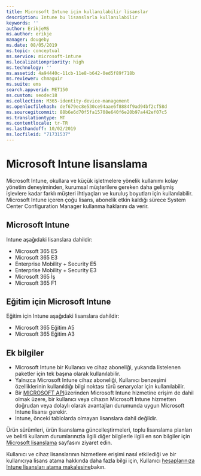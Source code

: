 ```yaml
---
title: Microsoft Intune için kullanılabilir lisanslar
description: Intune bu lisanslarla kullanılabilir
keywords: ''
author: ErikjeMS
ms.author: erikje
manager: dougeby
ms.date: 08/05/2019
ms.topic: conceptual
ms.service: microsoft-intune
ms.localizationpriority: high
ms.technology: ''
ms.assetid: 4a94440c-11cb-11e8-b642-0ed5f89f718b
ms.reviewer: chmaguir
ms.suite: ems
search.appverid: MET150
ms.custom: seodec18
ms.collection: M365-identity-device-management
ms.openlocfilehash: def679ec8e530ce94aae6f8884f9ad94bf2cf58d
ms.sourcegitcommit: 88b6e6d70f5fa15708e640f6e20b97a442ef07c5
ms.translationtype: MT
ms.contentlocale: tr-TR
ms.lasthandoff: 10/02/2019
ms.locfileid: "71731537"
---
```

# <a name="microsoft-intune-licensing"></a>Microsoft Intune lisanslama
Microsoft Intune, okullara ve küçük işletmelere yönelik kullanımı kolay yönetim deneyiminden, kurumsal müşterilere gereken daha gelişmiş işlevlere kadar farklı müşteri ihtiyaçları ve kuruluş boyutları için kullanılabilir. Microsoft Intune içeren çoğu lisans, abonelik etkin kaldığı sürece System Center Configuration Manager kullanma haklarını da verir. 

## <a name="microsoft-intune"></a>Microsoft Intune
Intune aşağıdaki lisanslara dahildir:

- Microsoft 365 E5
- Microsoft 365 E3
- Enterprise Mobility + Security E5
- Enterprise Mobility + Security E3
- Microsoft 365 İş
- Microsoft 365 F1



## <a name="microsoft-intune-for-education"></a>Eğitim için Microsoft Intune
Eğitim için Intune aşağıdaki lisanslara dahildir:

- Microsoft 365 Eğitim A5
- Microsoft 365 Eğitim A3

## <a name="additional-information"></a>Ek bilgiler
- Microsoft Intune bir Kullanıcı ve cihaz aboneliği, yukarıda listelenen paketler için tek başına olarak kullanılabilir.
- Yalnızca Microsoft Intune cihaz aboneliği, Kullanıcı benzeşimi özelliklerinin kullanıldığı bilgi noktası türü senaryolar için kullanılabilir.
- Bir [MICROSOFT API](https://docs.microsoft.com/legal/microsoft-apis/terms-of-use)üzerinden Microsoft Intune hizmetine erişim de dahil olmak üzere, bir kullanıcı veya cihazın Microsoft Intune hizmetten doğrudan veya dolaylı olarak avantajları durumunda uygun Microsoft Intune lisansı gerekir.
- Intune, önceki tablolarda olmayan lisanslara dahil değildir.

Ürün sürümleri, ürün lisanslama güncelleştirmeleri, toplu lisanslama planları ve belirli kullanım durumlarınızla ilgili diğer bilgilerle ilgili en son bilgiler için [Microsoft lisanslama](https://www.microsoft.com/licensing/default) sayfasını ziyaret edin.  

Kullanıcı ve cihaz lisanslarının hizmetlere erişimi nasıl etkilediği ve bir kullanıcıya lisans atama hakkında daha fazla bilgi için, Kullanıcı [hesaplarınıza Intune lisansları atama makalesine](licenses-assign.md)bakın.

